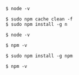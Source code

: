 
```console
$ node -v
```

```console
$ sudo npm cache clean -f
$ sudo npm install -g n
```

```console
$ node -v
```

```console
$ npm -v
```

```console
$ sudo npm install -g npm
```

```console
$ npm -v
```


